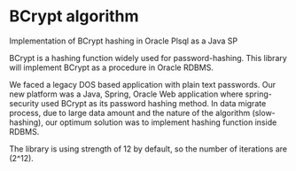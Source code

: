 # BCrypt algorithm
 Implementation of BCrypt hashing in Oracle Plsql as a Java SP
 
BCrypt is a hashing function widely used for password-hashing.
This library will implement BCrypt as a procedure in Oracle RDBMS.

We faced a legacy DOS based application with plain text passwords.
Our new platform was a Java, Spring, Oracle Web application where spring-security used BCrypt as its password hashing method.
In data migrate process, due to large data amount and the nature of the algorithm (slow-hashing), our optimum solution was to implement hashing function inside RDBMS.

The library is using strength of 12 by default, so the number of iterations are (2^12).
